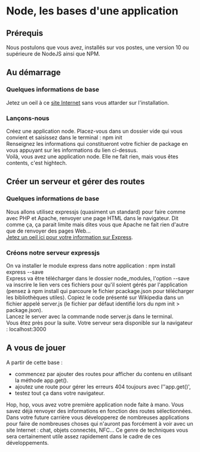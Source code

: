 # Node, les bases d'une application
## Prérequis
Nous postulons que vous avez, installés sur vos postes, une version 10 ou supérieure de NodeJS ainsi que NPM.  
## Au démarrage
### Quelques informations de base
Jetez un oeil à ce [site Internet](https://maxlab.fr/javascript/comprendre-et-maitriser-npm-introduction/) sans vous attarder sur l'installation.
### Lançons-nous  
Créez une application node. Placez-vous dans un dossier vide qui vous convient et saisissez dans le terminal  : npm init  
Renseignez les informations qui constitueront votre fichier de package en vous appuyant sur les informations du lien ci-dessus.  
Voilà, vous avez une application node. Elle ne fait rien, mais vous êtes contents, c'est hightech.  
## Créer un serveur et gérer des routes
### Quelques informations de base
Nous allons utilisez expressjs (quasiment un standard) pour faire comme avec PHP et Apache, renvoyer une page HTML dans le navigateur. Dit comme ça, ça parait limite mais dites vous que Apache ne fait rien d'autre que de renvoyer des pages Web...  
[Jetez un oeil ici pour votre information sur Express](https://fr.wikipedia.org/wiki/Express.js).  
### Créons notre serveur expressjs
On va installer le module express dans notre application : npm install express --save  
Express va être télécharger dans le dossier node_modules, l'option --save va inscrire le lien vers ces fichiers pour qu'il soient gérés par l'application (pensez à npm install qui parcoure le fichier pcackage.json pour télécharger les bibliothèques utiles).
Copiez le code présenté sur Wikipedia dans un fichier appelé server.js (le fichier par défaut identifié lors du npm init > package.json).  
Lancez le server avec la commande node server.js dans le terminal.  
Vous êtez près pour la suite. Votre serveur sera disponible sur la navigateur : localhost:3000  
## A vous de jouer
A partir de cette base :
- commencez par ajouter des routes pour afficher du contenu en utilisant la méthode app.get().  
- ajoutez une route pour gérer les erreurs 404 toujours avec l''app.get()',  
- testez tout ça dans votre navigateur.  
  
    
Hop, hop, vous avez votre première application node faite à mano. Vous savez déjà renvoyer des informations en fonction des routes sélectionnées.  
Dans votre future carrière vous développerez de nombreuses applications pour faire de nombreuses choses qui n'auront pas forcément à voir avec un site Internet : chat, objets connectés, NFC... Ce genre de techniques vous sera certainement utile assez rapidement dans le cadre de ces développements.